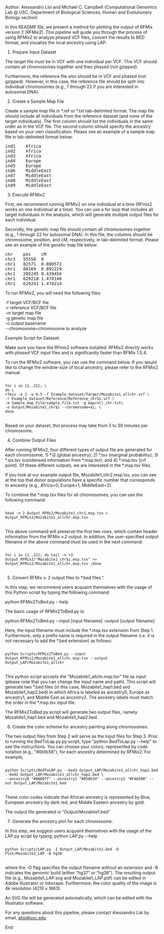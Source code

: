 

Author: Alessandro Lisi and Michael C. Campbell
(Computational Genomics Lab @ USC, Department of Biological Sciences, Human and Evolutionary Biology section)

In this README file, we present a method for plotting the output of RFMix version 2 (RFMix2). This pipeline will guide you through the process of using RFMix2 to analyze phased VCF files, convert the results to BED format, and visualize the local ancestry using LAP.

1. Prepare Input Dataset

The target file must be in VCF with one individual per VCF. This VCF should contain all chromosomes together and then phased (not gzipped). 

Furthermore, the reference file also should be in VCF and phased (not gzipped). However, in this case, the reference file should be split into individual chromosomes (e.g., 1 through 22 if you are interested in autosomal DNA).


2. Create a Sample Map File

Create a sample map file in *.ref or *.txt tab-delimited format. The map file should include all individuals from the reference dataset (and none of the target individuals). The first column should list the individuals in the same order as in the VCF file. The second column should specify the ancestry based on your own classification. Please see an example of a sample map file in tab-delimited format below:

<pre>
ind1	Africa 
ind2	Africa 
ind3	Africa 
ind4	Europe 
ind5	Europe 
ind6	MiddleEast
ind7	MiddleEast 
ind8	MiddleEast 
ind9	MiddleEast 
</pre>


3. Execute RFMix2

First, we recommend running RFMix2 on one individual at a time (RFmix2 works on one individual at a time). You can use a for loop that includes all target individuals in the analysis, which will generate multiple output files for each individual.

Secondly, the genetic map file should contain all chromosomes together (e.g., 1 through 22 for autosomal DNA). In this file, the columns should be chromosome, position, and cM, respectively, in tab-delimited format. Please see an example of the genetic map file below:

<pre>
chr    pos    cM
chr1   55550  0
chr1   82571  0.080572
chr1   88169  0.092229
chr1   285245 0.439456
chr1   629218 1.478148
chr1   629241 1.478214
</pre>


To run RFMix2, you will need the following files:

-f target VCF/BCF file\
-r reference VCF/BCF file\
-m target map file\
-g genetic map file\
-o output basename\
--chromosome=chromosome to analyze
	
Example Script for Dataset:

Make sure you have the RFmix2 software installed. RFMix2 directly works with phased VCF input files and is significantly faster than RFMix 1.5.4.

To run the RFMix2 software, you can use the command below. If you would like to change the window-size of local ancestry, please refer to the RFMix2 manual.

<pre>
<code>
for i in {1..22}; \
do \
rfmix -e 2 -w 0.5 -f Example_dataset/Target/Mozabite1_allchr.vcf \
-r Example_dataset/Reference/Reference_chr$i.vcf \
-m Sample_map_File/sample_file.txt -g map/all_chr.txt\
-o Output/Mozabite1_chr$i --chromosome=$i; \
done
</code>	
</pre>



Based on your dataset, this process may take from 3 to 30 minutes per chromosome.


4. Combine Output Files

After running RFMix2, four different types of output file are generated for each chromosome; 1) *.Q (global ancestry); 2) *.tsv (marginal probability); 3) *.sis.tsv (condensed information from *.msp.tsv); and 4) *.msp.tsv (crf point). Of these different outputs, we are interested in the *.msp.tsv files. 

If you look at our example output file, Mozabite1_chr2.msp.tsv, you can see at the top that donor populations have a specific number that corresponds to ancestry (e.g., Africa=0, Europe=1, MiddleEast=2).

To combine the *.msp.tsv files for all chromosomes, you can use the following command:


<pre>
<code>
head -n 2 Output_RFMx2/Mozabite1_chr1.msp.tsv > Output_RFMix2/Mozabite1_allchr.msp.tsv 
</code>
</pre>

This above command will preserve the first two rows, which contain header information from the RFMix v.2 output. In addition, the user-specified output filename in the above command must be used in the next command:

<pre>
<code>
for i in {1..22}; do tail -n +3 Output_RFMix2/"Mozabite1_chr$i.msp.tsv" >> Output_RFMix2/Mozabite1_allchr.msp.tsv ;done
</code>
</pre>



5. Convert RFMix v. 2 output files to *.bed files.".

In this step, we recommend users acquaint themselves with the usage of this Python script by typing the following command:

python RFMix2ToBed.py --help

The basic usage of RFMix2ToBed.py is:

python RFMix2ToBed.py --input [input filename] –output [output filename]

Here, the input filename must include the *.msp.tsv extension from Step 1. Furthermore, only a prefix name is required in the output filename (i.e. it is not necessary to add the *.bed extension) as follows:

<pre>
<code>
python Scripts/RFMix2ToBed.py --input Output_RFMix2/Mozabite1_allchr.msp.tsv --output Output_LAP/Mozabite1_allchr
</code>
</pre>


This python script accepts the "Mozabite1_allchr.msp.tsv" file as input (please note that you can change the input name and path). This script will generate two *.bed files (in this case, Mozabite1_hap1.bed and Mozabite1_hap2.bed) in which Africa is labeled as ancestry0, Europe as ancestry1, and Middle East as ancestry2. The ancestry labels must match the order in the *.msp.tsv input file.

The RFMix2ToBed.py script will generate two output files, namely Mozabite1_hap1.bed and Mozabite1_hap2.bed.


6. Create the color scheme for ancestry painting along chromosomes.

The two output files from Step 2 will serve as the input files for Step 3.
Prior to running the BedToLap.py.py script, type "python BedToLap.py --help" to see the instructions. You can choose your colors, represented by code notation (e.g., "#0b1b56"), for each ancestry determined by RFMix2. For example,


<pre>
<code>
python Scripts/BedToLAP.py --bed1 Output_LAP/Mozabite1_allchr_hap1.bed --bed2 Output_LAP/Mozabite1_allchr_hap2.bed \
--ancestry0 "#0000ff" --ancestry1 "#850b39" --ancestry2 "#F4A500" --out Output_LAP/Mozabite1.bed
</code>
</pre>



These color codes indicate that African ancestry is represented by Blue, European ancestry by dark red, and Middle Eastern ancestry by gold.

The output file generated is "Output/Mozabite1.bed"


7. Generate the ancestry plot for each chromosome.


In this step, we suggest users acquaint themselves with the usage of the LAP.py script by typing: python LAP.py --help



<pre>
<code>
python Scripts/LAP.py -I Output_LAP/Mozabite1.bed -O Plot/Mozabite1_LAP -B hg38 
</code>
</pre>


where the -O flag specifies the output filename without an extension and -B indicates the genomic build (either “hg37” or “hg38”). The resulting output file (e.g., Mozabite1_LAP.svg and Mozabite1_LAP.pdf) can be edited in Adobe Illustrator or Inkscape. Furthermore, the color quality of the image is 4k resolution (4210 x 1663). 

An SVG file will be generated automatically, which can be edited with the Illustrator software. 

For any questions about this pipeline, please contact Alessandro Lisi by email, alisi@usc.edu

End





